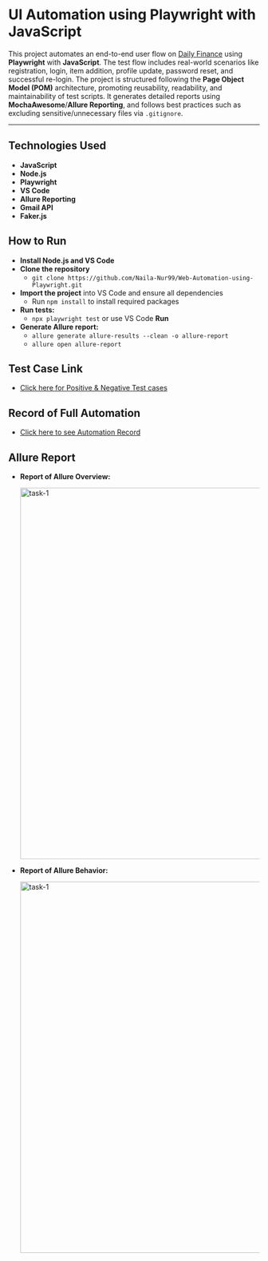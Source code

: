 # UI Automation using Playwright with JavaScript

This project automates an end-to-end user flow on [Daily Finance](https://dailyfinance.roadtocareer.net/) using **Playwright** with **JavaScript**. The test flow includes real-world scenarios like registration, login, item addition, profile update, password reset, and successful re-login. The project is structured following the **Page Object Model (POM)** architecture, promoting reusability, readability, and maintainability of test scripts. It generates detailed reports using **MochaAwesome**/**Allure Reporting**, and follows best practices such as excluding sensitive/unnecessary files via `.gitignore`.

---

##  Technologies Used

- **JavaScript**
- **Node.js**
- **Playwright**
- **VS Code**
- **Allure Reporting**
- **Gmail API**
- **Faker.js**

## How to Run

- **Install Node.js and VS Code**   
- **Clone the repository**  
   - `git clone https://github.com/Naila-Nur99/Web-Automation-using-Playwright.git`
- **Import the project** into VS Code and ensure all dependencies 
   - Run `npm install` to install required packages
- **Run tests:**  
   - `npx playwright test` or use VS Code **Run**
- **Generate Allure report:**  
   - `allure generate allure-results --clean -o allure-report`  
   - `allure open allure-report`
  

## Test Case Link

   - [Click here for Positive & Negative Test cases](https://docs.google.com/spreadsheets/d/1MwmxqqSu-4X25X3u4-dQPmQUuOUg5S0X/edit?usp=drive_link&ouid=105680020578634715377&rtpof=true&sd=true) 

## Record of Full Automation 

   - [Click here to see Automation Record](https://drive.google.com/file/d/10VH_WM0GeGAwIY_260CPOKTytvA8ZpVu/view?usp=drive_link)

## Allure Report 
   
- **Report of Allure Overview:**

  <img width="744" alt="task-1" src="https://github.com/user-attachments/assets/6c2bff6d-cfa8-427d-a904-d54a41ecfadb" />
  

- **Report of Allure Behavior:**

  <img width="744" alt="task-1" src="https://github.com/user-attachments/assets/8c51008b-3ab4-4305-974c-eb6764d41bf0" />





  
